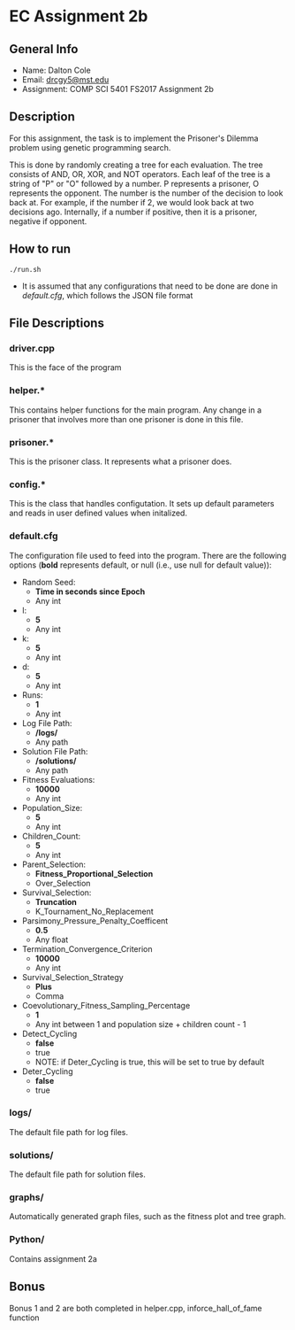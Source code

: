 # EC Assignment 2b

## General Info

* Name: Dalton Cole
* Email: drcgy5@mst.edu
* Assignment: COMP SCI 5401 FS2017 Assignment 2b

## Description

For this assignment, the task is to implement the Prisoner's Dilemma problem using genetic programming search.

This is done by randomly creating a tree for each evaluation. The tree consists of AND, OR, XOR, and NOT operators. Each leaf of the tree is a string of "P" or "O" followed by a number. P represents a prisoner, O represents the opponent. The number is the number of the decision to look back at. For example, if the number if 2, we would look back at two decisions ago. Internally, if a number if positive, then it is a prisoner, negative if opponent.

## How to run
```
./run.sh
```

* It is assumed that any configurations that need to be done are done in *default.cfg*, which follows the JSON file format

## File Descriptions

### driver.cpp

This is the face of the program

### helper.*

This contains helper functions for the main program. Any change in a prisoner that involves more than one prisoner is done in this file.

### prisoner.*

This is the prisoner class. It represents what a prisoner does.

### config.*

This is the class that handles configutation. It sets up default parameters and reads in user defined values when initalized.

### default.cfg

The configuration file used to feed into the program. There are the following options (**bold** represents default, or null (i.e., use null for default value)):
* Random Seed:
	* **Time in seconds since Epoch**
	* Any int
* l:
	* **5**
	* Any int
* k:
	* **5**
	* Any int
* d:
	* **5**
	* Any int
* Runs:
	* **1**
	* Any int
* Log File Path:
	* **/logs/<Random Seed>**
	* Any path
* Solution File Path:
	* **/solutions/<Random Seed>**
	* Any path
* Fitness Evaluations:
	* **10000**
	* Any int
* Population_Size:
	* **5**
	* Any int
* Children_Count:
	* **5**
	* Any int
* Parent_Selection:
	* **Fitness_Proportional_Selection**
	* Over_Selection
* Survival_Selection:
	* **Truncation**
	* K_Tournament_No_Replacement
* Parsimony_Pressure_Penalty_Coefficent
	* **0.5**
	* Any float
* Termination_Convergence_Criterion
	* **10000**
	* Any int
* Survival_Selection_Strategy
	* **Plus**
	* Comma
* Coevolutionary_Fitness_Sampling_Percentage
	* **1**
	* Any int between 1 and population size + children count - 1
* Detect_Cycling 
	* **false**
	* true
	* NOTE: if Deter_Cycling is true, this will be set to true by default
* Deter_Cycling
	* **false**
	* true

### logs/

The default file path for log files.

### solutions/

The default file path for solution files.

### graphs/

Automatically generated graph files, such as the fitness plot and tree graph.

### Python/

Contains assignment 2a

## Bonus

Bonus 1 and 2 are both completed in helper.cpp, inforce_hall_of_fame function